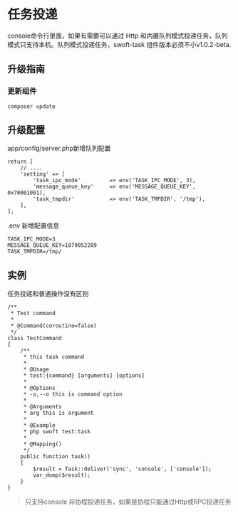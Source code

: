 # 任务投递

console命令行里面，如果有需要可以通过 Http 和内置队列模式投递任务，队列模式只支持本机。队列模式投递任务，swoft-task 组件版本必须不小v1.0.2-beta.

## 升级指南

### 更新组件

```
composer update
```

## 升级配置

app/config/server.php新增队列配置    

```
return [
    // ....
    'setting' => [
        'task_ipc_mode'         => env('TASK_IPC_MODE', 3),
        'message_queue_key'     => env('MESSAGE_QUEUE_KEY', 0x70001001),
        'task_tmpdir'           => env('TASK_TMPDIR', '/tmp'),
    ],
];
```

.env 新增配置信息    

```
TASK_IPC_MODE=3
MESSAGE_QUEUE_KEY=1879052289
TASK_TMPDIR=/tmp/
```


## 实例

任务投递和普通操作没有区别

```
/**
 * Test command
 *
 * @Command(coroutine=false)
 */
class TestCommand
{
    /**
     * this task command
     *
     * @Usage
     * test:{command} [arguments] [options]
     *
     * @Options
     * -o,--o this is command option
     *
     * @Arguments
     * arg this is argument
     *
     * @Example
     * php swoft test:task
     *
     * @Mapping()
     */
    public function task()
    {
        $result = Task::deliver('sync', 'console', ['console']);
        var_dump($result);
    }
}
```

> 只支持console 非协程投递任务，如果是协程只能通过Http或RPC投递任务
